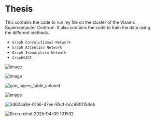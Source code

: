 # Thesis

This contains the code to run my file on the cluster of the Vlaams Supercomputer Centrum. 
It also contains the code to train the data using the different methods. 
- `Graph Convolutional Network`
- `Graph Attention Network`
- `Graph Isomorphism Network`
- `GraphSAGE`

![image](https://github.com/user-attachments/assets/a358f886-83dc-4e25-8412-3e80cd0ba675)

![image](https://github.com/user-attachments/assets/3160656e-eb0f-4e2c-ab64-8d7b725bbf48)

![gnn_layers_table_colored](https://github.com/user-attachments/assets/7790d228-305d-4004-9ebc-4369c7195381)

![image](https://github.com/user-attachments/assets/a509def5-0c62-4d53-9d31-f8a732362f1f)

![3d62aa9e-0156-47ee-85cf-bcc9801154eb](https://github.com/user-attachments/assets/90bfd07a-7e14-4947-95b5-5b91fb43af13)

![Screenshot 2025-04-09 101532](https://github.com/user-attachments/assets/8033c97e-517d-4635-a715-ca1aa55b1c61)
